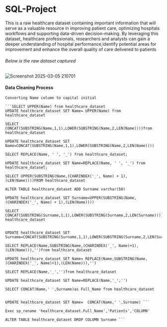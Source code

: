 # SQL-Project

This is a raw healthcare dataset containing important information that will serve as a valuable resource in improving patient care, optimizing hospitals workflows
and supporting data-driven decision-making. By leveraging this dataset, healthcare professionals, researchers and analysts can gain a deeper understanding of hospital performance,identify potential areas for improvement and enhance the overall quality of care delivered to patients

###### Below is the raw dataset captured
![Screenshot 2025-03-05 210701](https://github.com/user-attachments/assets/1d0adaab-3146-4063-bac0-fc856a21a5fb)

#### Data Cleaning Process
``` Select*from healthcare_dataset
Converting Name column to capital initial

```SELECT UPPER(Name) from healthcare_dataset
UPDATE healthcare_dataset SET Name= UPPER(Name) from healthcare_dataset

SELECT CONCAT(SUBSTRING(Name,1,1),LOWER(SUBSTRING(Name,2,LEN(Name))))from healthcare_dataset

UPDATE healthcare_dataset SET Name=CONCAT(SUBSTRING(Name,1,1),LOWER(SUBSTRING(Name,2,LEN(Name))))

SELECT REPLACE(Name, ' ', '_') from healthcare_dataset;

UPDATE healthcare_dataset SET Name=REPLACE(Name, ' ', '_') from healthcare_dataset;

SELECT UPPER(SUBSTRING(Name,(CHARINDEX('_', Name) + 1),(LEN(Name))))FROM healthcare_dataset

ALTER TABLE healthcare_dataset ADD Surname varchar(50)

UPDATE healthcare_dataset SET Surname=UPPER(SUBSTRING(Name,(CHARINDEX('_', Name) + 1),(LEN(Name))))

SELECT CONCAT(SUBSTRING(Surname,1,1),LOWER(SUBSTRING(Surname,2,LEN(Surname))))from healthcare_dataset


UPDATE healthcare_dataset SET Surname=CONCAT(SUBSTRING(Surname,1,1),LOWER(SUBSTRING(Surname,2,LEN(Surname))))

SELECT REPLACE(Name,SUBSTRING(Name,(CHARINDEX('_', Name)+1),(LEN(Name))),'')from healthcare_dataset

UPDATE healthcare_dataset SET Name= REPLACE(Name,SUBSTRING(Name,(CHARINDEX('_', Name)+1),(LEN(Name))),'')

SELECT REPLACE(Name,'_','')from healthcare_dataset

UPDATE healthcare_dataset SET Name=REPLACE(Name,'_','')

SELECT CONCAT(Name,' ',Surname)as Full_Name from healthcare_dataset


UPDATE healthcare_dataset SET Name=  CONCAT(Name,' ',Surname) ```

Exec sp_rename 'healthcare_dataset.Full_Name','Patients','COLUMN'

ALTER TABLE healthcare_dataset DROP COLUMN Surname ```
